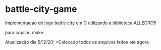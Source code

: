 # battle-city-game
Implementacao do jogo battle city em C utilizando a biblioteca ALLEGRO5

para copilar: make 

Atualização dia 5/12/20:
+Colocado todos os arquivos feitos ate agora  
